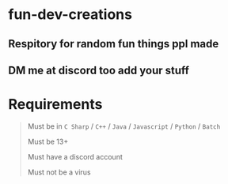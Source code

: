# fun-dev-creations
## Respitory for random fun things ppl made
## DM me at discord too add your stuff
# Requirements
> Must be in `C Sharp` / `C++` / `Java` / `Javascript` / `Python` / `Batch`
> 
> Must be 13+
> 
> Must have a discord account
> 
> Must not be a virus
